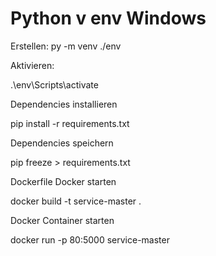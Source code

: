 # Python v env Windows

Erstellen:
py -m venv ./env     

Aktivieren:

.\env\Scripts\activate

Dependencies installieren

pip install -r requirements.txt

Dependencies speichern

pip freeze > requirements.txt

Dockerfile Docker starten

docker build -t service-master .

Docker Container starten

docker run -p 80:5000 service-master